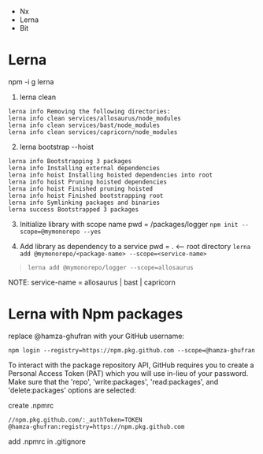 - Nx
- Lerna
- Bit


# Lerna

npm -i g lerna

1. lerna clean

```
lerna info Removing the following directories:
lerna info clean services/allosaurus/node_modules
lerna info clean services/bast/node_modules
lerna info clean services/capricorn/node_modules
```

2. lerna bootstrap --hoist

```
lerna info Bootstrapping 3 packages
lerna info Installing external dependencies
lerna info hoist Installing hoisted dependencies into root
lerna info hoist Pruning hoisted dependencies
lerna info hoist Finished pruning hoisted 
lerna info hoist Finished bootstrapping root
lerna info Symlinking packages and binaries
lerna success Bootstrapped 3 packages
```

3. Initialize library with scope name
 pwd = /packages/logger
`npm init --scope=@mymonorepo --yes`

4. Add library as dependency to a service
 pwd = . <-- root directory
`lerna add @mymonorepo/<package-name> --scope=<service-name>`
> `lerna add @mymonorepo/logger --scope=allosaurus`

NOTE: service-name = allosaurus | bast | capricorn 

# Lerna with Npm packages

replace @hamza-ghufran with your GitHub username:

`npm login --registry=https://npm.pkg.github.com --scope=@hamza-ghufran`

To interact with the package repository API, GitHub requires you to create a Personal Access Token (PAT) which you will use in-lieu of your password. Make sure that the 'repo', 'write:packages', 'read:packages', and 'delete:packages' options are selected:

create .npmrc 

```
//npm.pkg.github.com/:_authToken=TOKEN
@hamza-ghufran:registry=https://npm.pkg.github.com
```

add .npmrc in .gitignore